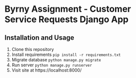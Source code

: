 # Byrny Assignment - Customer Service Requests Django App

## Installation and Usage

1. Clone this repository
2. Install requirements
    ```pip install -r requirements.txt```
3. Migrate database
    ```python manage.py migrate```
4. Run server
    ```python manage.py runserver```
5. Visit site at https://localhost:8000/
